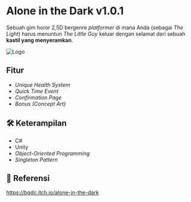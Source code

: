 
# Alone in the Dark v1.0.1

Sebuah gim horor 2,5D bergenre *platformer* di mana Anda (sebagai *The Light*) harus menuntun *The Little Guy* keluar dengan selamat dari sebuah **kastil yang menyeramkan**.


![Logo](https://img.itch.zone/aW1nLzk4OTIyNzQucG5n/315x250%23c/Eg%2F9Mf.png)


## Fitur

- *Unique Health System*
- *Quick Time Event*
- *Confirmation Page*
- *Bonus (Concept Art)*


## 🛠 Keterampilan
- C#
- Unity
- *Object-Oriented Programming*
- *Singleton Pattern*


## 🔗 Referensi
https://bgdc.itch.io/alone-in-the-dark
